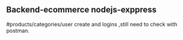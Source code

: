 ## Backend-ecommerce nodejs-exppress
#products/categories/user create and logins
,still need to check with postman.
